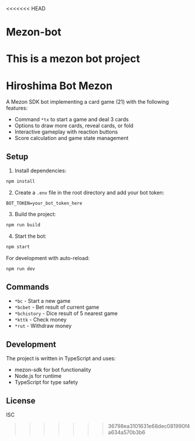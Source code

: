 <<<<<<< HEAD
# Mezon-bot
This is a mezon bot project
=======
# Hiroshima Bot Mezon

A Mezon SDK bot implementing a card game (21) with the following features:
- Command `*tx` to start a game and deal 3 cards
- Options to draw more cards, reveal cards, or fold
- Interactive gameplay with reaction buttons
- Score calculation and game state management

## Setup

1. Install dependencies:
```bash
npm install
```

2. Create a `.env` file in the root directory and add your bot token:
```
BOT_TOKEN=your_bot_token_here
```

3. Build the project:
```bash
npm run build
```

4. Start the bot:
```bash
npm start
```

For development with auto-reload:
```bash
npm run dev
```

## Commands

- `*bc` - Start a new game
- `*bcbet` - Bet result of current game
- `*bchistory` - Dice result of 5 nearest game
- `*kttk` - Check money
- `*rut` - Withdraw money

## Development

The project is written in TypeScript and uses:
- mezon-sdk for bot functionality
- Node.js for runtime
- TypeScript for type safety

## License

ISC 
>>>>>>> 36798ea3101631e68dec081990f4a634a570b3b6
